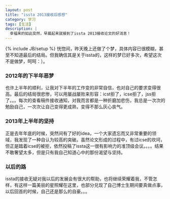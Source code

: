 ```yaml
---
layout: post
title: "issta 2013接收后感想"
category: 学习
tags: [生活]
description: |
  幸福来的如此突然，早晨起来就接到了issta 2013接收论文的好消息！
---
```

{% include JB/setup %}
  恍惚间，昨天晚上还做了个梦，具体内容已很模糊，甚至不知道最后的结局。但我确信其是关于issta的，这样的梦已好多次，希望这次不是做梦，呵呵：）。

### 2012年的下半年恶梦 
  也许上半年的顺利，让我对下半年的工作变的非常自信，也对自己的要求变得很高。最后的结局很悲惨，可以用屡战屡败来形容：icst拒了，icse拒了，jss拒了。。。每次的查看稿件接收通知，对我而言都是一种折磨加悲伤，我总是一次次的勉励自己，一次次让自己变得更成熟，变得不那么灰心丧气。

### 2013年上半年的坚持 
  正是去年年底的时候，突然间有了好的idea，一个大家遗忘而又非常重要的领域，我发现了一种自认为较高的突破。虽然论文形成的过程中，有过icse的坎坷，但正是踏着icse的被拒，依然投稿了issta这一很有影响力的准顶级会议。。。。结果不敢奢望太多，但是只有我自己知道心中的那份渴望与坚持。
### 以后的路
  issta的接收无疑对我以后的发展会有很大的帮助，也将继续荣耀着我，不管怎样，有这样一篇美丽的星照耀在这里，也部分兑现了自己博士生期间要真做点事，以后回首的时候，自己还是那么的自豪。。。
